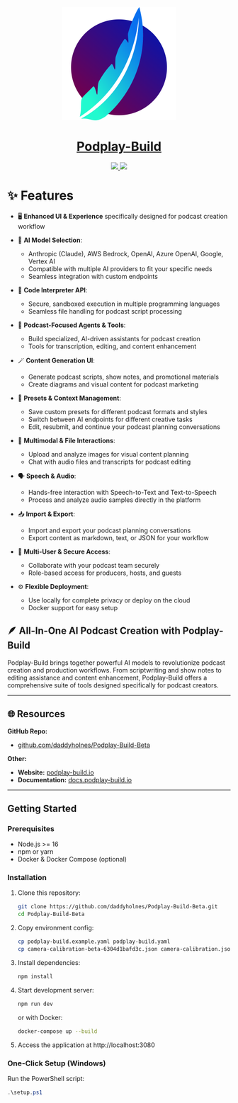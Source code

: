 <p align="center">
  <a href="https://podplay-build.io">
    <img src="client/public/assets/logo.svg" height="256">
  </a>
  <h1 align="center">
    <a href="https://podplay-build.io">Podplay-Build</a>
  </h1>
</p>

<p align="center">
  <a href="https://discord.podplay-build.io"> 
    <img
      src="https://img.shields.io/discord/1086345563026489514?label=&logo=discord&style=for-the-badge&logoWidth=20&logoColor=white&labelColor=000000&color=blueviolet">
  </a>
  <a href="https://docs.podplay-build.io"> 
    <img
      src="https://img.shields.io/badge/DOCS-blue.svg?style=for-the-badge&logo=read-the-docs&logoColor=white&labelColor=000000&logoWidth=20">
  </a>
</p>

# ✨ Features

- 🖥️ **Enhanced UI & Experience** specifically designed for podcast creation workflow

- 🤖 **AI Model Selection**:  
  - Anthropic (Claude), AWS Bedrock, OpenAI, Azure OpenAI, Google, Vertex AI
  - Compatible with multiple AI providers to fit your specific needs
  - Seamless integration with custom endpoints

- 🔧 **Code Interpreter API**: 
  - Secure, sandboxed execution in multiple programming languages
  - Seamless file handling for podcast script processing

- 🔦 **Podcast-Focused Agents & Tools**:  
  - Build specialized, AI-driven assistants for podcast creation
  - Tools for transcription, editing, and content enhancement

- 🪄 **Content Generation UI**:  
  - Generate podcast scripts, show notes, and promotional materials
  - Create diagrams and visual content for podcast marketing

- 💾 **Presets & Context Management**:  
  - Save custom presets for different podcast formats and styles
  - Switch between AI endpoints for different creative tasks
  - Edit, resubmit, and continue your podcast planning conversations

- 💬 **Multimodal & File Interactions**:  
  - Upload and analyze images for visual content planning
  - Chat with audio files and transcripts for podcast editing

- 🗣️ **Speech & Audio**:  
  - Hands-free interaction with Speech-to-Text and Text-to-Speech
  - Process and analyze audio samples directly in the platform

- 📥 **Import & Export**:  
  - Import and export your podcast planning conversations
  - Export content as markdown, text, or JSON for your workflow

- 👥 **Multi-User & Secure Access**:
  - Collaborate with your podcast team securely
  - Role-based access for producers, hosts, and guests

- ⚙️ **Flexible Deployment**:  
  - Use locally for complete privacy or deploy on the cloud
  - Docker support for easy setup

## 🪶 All-In-One AI Podcast Creation with Podplay-Build

Podplay-Build brings together powerful AI models to revolutionize podcast creation and production workflows. From scriptwriting and show notes to editing assistance and content enhancement, Podplay-Build offers a comprehensive suite of tools designed specifically for podcast creators.

---

## 🌐 Resources

**GitHub Repo:**
  - [github.com/daddyholnes/Podplay-Build-Beta](https://github.com/daddyholnes/Podplay-Build-Beta)

**Other:**
  - **Website:** [podplay-build.io](https://podplay-build.io)
  - **Documentation:** [docs.podplay-build.io](https://docs.podplay-build.io)

---

## Getting Started

### Prerequisites
- Node.js >= 16
- npm or yarn
- Docker & Docker Compose (optional)

### Installation
1. Clone this repository:
   ```bash
   git clone https://github.com/daddyholnes/Podplay-Build-Beta.git
   cd Podplay-Build-Beta
   ```
2. Copy environment config:
   ```bash
   cp podplay-build.example.yaml podplay-build.yaml
   cp camera-calibration-beta-6304d1bafd3c.json camera-calibration.json
   ```
3. Install dependencies:
   ```bash
   npm install
   ```
4. Start development server:
   ```bash
   npm run dev
   ```
   or with Docker:
   ```bash
   docker-compose up --build
   ```
5. Access the application at http://localhost:3080

### One-Click Setup (Windows)
Run the PowerShell script:
```powershell
.\setup.ps1
```
